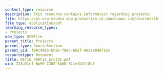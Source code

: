 ```yaml
---
content_type: resource
description: This resource contains information regarding projects.
file: https://ol-ocw-studio-app-production.s3.amazonaws.com/courses/16-400-human-factors-engineering-fall-2011/228a51ef6b9922885b60811e3b21f8bf_MIT16_400F11_proj01.pdf
file_type: application/pdf
learning_resource_types:
- Projects
ocw_type: OCWFile
parent_title: Projects
parent_type: CourseSection
parent_uid: f90c499b-bb82-f98c-692f-963a90d0f185
resourcetype: Document
title: MIT16_400F11_proj01.pdf
uid: 228a51ef-6b99-2288-5b60-811e3b21f8bf
---
```


